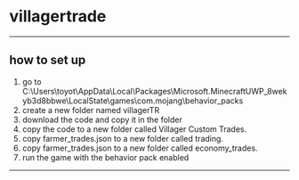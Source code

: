 # villagertrade
-----
how to set up
-----
1. go to C:\Users\toyot\AppData\Local\Packages\Microsoft.MinecraftUWP_8wekyb3d8bbwe\LocalState\games\com.mojang\behavior_packs
2. create a new folder named villagerTR
3. download the code and copy it in the folder
4. copy the code to a new folder called Villager Custom Trades.
5. copy farmer_trades.json to a new folder called trading.
6. copy farmer_trades.json to a new folder called economy_trades.
7. run the game with the behavior pack enabled
-----
